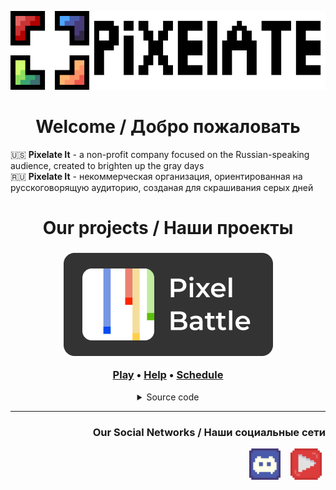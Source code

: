 <p align="center">
    <img title="Логотип и название" src="https://github.com/pixelate-it/.github/raw/main/profile/assets/pixelateit-title.png" alt="PixelateIt Logo">
</p>

<h1 align="center">Welcome / Добро пожаловать</h1>

🇺🇸 **Pixelate It** - a non-profit company focused on the Russian-speaking audience, created to brighten up the gray days  
🇷🇺 **Pixelate It** - некоммерческая организация, ориентированная на русскоговорящую аудиторию, созданая для скрашивания серых дней

<h1 align="center">Our projects / Наши проекты</h1>

<div align="center">
<h3>
<a href="https://pixelbattle.fun">
<img 
    alt="PixelBattle logo" 
    src="https://github.com/pixelate-it/.github/raw/main/profile/assets/logotype.png">
</a>
    
<a href="https://pixelbattle.fun">Play</a> •
<a href="https://help.pixelbattle.fun/">Help</a> •
<a href="https://help.pixelbattle.fun/schedule">Schedule</a>
</h3>

<details>
<summary>Source code</summary>
^ <a href="https://github.com/pixelate-it/pixelbattle-backend">BackEnd</a>
<br>
^ <a href="https://github.com/pixelate-it/pixelbattle-frontend">FrontEnd</a>
<br>
^ <a href="https://github.com/pixelate-it/pixelbattle-bot">Discord Bot</a>
</details>
</div>

---
<h3 align="right">
Our Social Networks / Наши социальные сети
</h3>

<p align="right">
    <img title="Our Discord Server / Наш дискорд" src="https://github.com/pixelate-it/.github/raw/main/profile/assets/discord.min.svg" width=50 hspace=6 alt="Discord logo">
    <img title="Our Youtube Channel / Наш ютуб канал" src="https://github.com/pixelate-it/.github/raw/main/profile/assets/youtube.min.svg" width=50 hspace=6 alt="Youtube logo">
</p>
